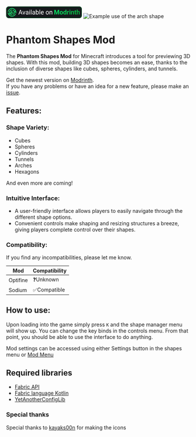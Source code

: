 <a href="https://modrinth.com/mod/phantomshapes"><img src="https://raw.githubusercontent.com/Suiranoil/badges/main/assets/minecraft/platform/modrinth/mini/badge.svg" alt="Modrinth" height="32"></a>
![Example use of the arch shape](https://cdn.modrinth.com/data/TLvlCunx/images/02e31b8b5dc5b52f8fe67b268de6b24dbe03d8a1.webp)
# Phantom Shapes Mod

The **Phantom Shapes Mod** for Minecraft introduces a tool for previewing 3D shapes.
With this mod, building 3D shapes
becomes an ease, thanks to the inclusion of diverse shapes like cubes, spheres, cylinders, and tunnels.

Get the newest version on [Modrinth](https://modrinth.com/mod/phantomshapes).  
If you have any problems or have an idea for a new feature, please make an [issue](https://github.com/UltimateDoge5/PhantomShapes/issues).  

## Features:

### Shape Variety:

- Cubes
- Spheres
- Cylinders
- Tunnels
- Arches
- Hexagons

And even more are coming!

### Intuitive Interface:

- A user-friendly interface allows players to easily navigate through the different shape options.
- Convenient controls make shaping and resizing structures a breeze, giving players complete control over their shapes.

### Compatibility:

If you find any incompatibilities, please let me know.

| Mod      | Compatibility |
|----------|---------------|
| Optifine | ❓Unknown      |
| Sodium   | ✅Compatible   |

## How to use:

Upon loading into the game simply press `K` and the shape manager menu will show up.
You can change the key binds in the controls menu.
From that point, you should be able to use the interface to do anything.

Mod settings can be accessed using either Settings button in the shapes menu or [Mod Menu](https://modrinth.com/mod/modmenu)

## Required libraries

- [Fabric API](https://modrinth.com/mod/fabric-api)
- [Fabric language Kotlin](https://modrinth.com/mod/fabric-language-kotlin)
- [YetAnotherConfigLib](https://modrinth.com/mod/yacl)

### Special thanks

Special thanks to [kayaks00n](https://www.tumblr.com/kayaks00n) for making the icons